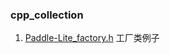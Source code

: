 ### cpp_collection
1. [Paddle-Lite_factory.h](https://github.com/ftdlyc/cpp_collection/blob/master/Paddle-Lite_factory.h) 工厂类例子
